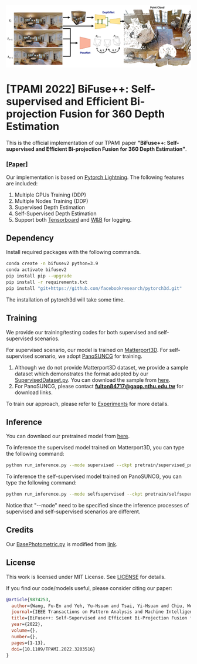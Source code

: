 <p align='center'>
<img src='src/teaser.jpg'>
</p>

# [TPAMI 2022] BiFuse++: Self-supervised and Efficient Bi-projection Fusion for 360 Depth Estimation
This is the official implementation of our TPAMI paper **"BiFuse++: Self-supervised and Efficient Bi-projection Fusion for 360 Depth Estimation"**. 

### [[Paper](https://arxiv.org/abs/2209.02952)]

Our implementation is based on [Pytorch Lightning](https://www.pytorchlightning.ai/). The following features are included:
1. Multiple GPUs Training (DDP)
2. Multiple Nodes Training (DDP)
3. Supervised Depth Estimation
4. Self-Supervised Depth Estimation
5. Support both [Tensorboard](https://www.tensorflow.org/tensorboard) and [W&B](https://wandb.ai/site) for logging.


## Dependency
Install required packages with the following commands.
```bash
conda create -n bifusev2 python=3.9
conda activate bifusev2
pip install pip --upgrade
pip install -r requirements.txt
pip install "git+https://github.com/facebookresearch/pytorch3d.git"
```
The installation of pytorch3d will take some time.

## Training
We provide our training/testing codes for both supervised and self-supervised scenarios. 

For supervised scenario, our model is trained on [Matterport3D](https://niessner.github.io/Matterport/). For self-supervised scenario, we adopt [PanoSUNCG](https://aliensunmin.github.io/project/360-depth/) for training.

1. Although we do not provide Matterport3D dataset, we provide a sample dataset which demonstrates the format adopted by our [SupervisedDataset.py](./BiFusev2/Dataset/SupervisedDataset.py). You can download the sample from [here](https://drive.google.com/file/d/1NA5hWrvPGkMjAuktLu6qw91D8WqJv_6U/view?usp=sharing).
2. For PanoSUNCG, please contact **fulton84717@gapp.nthu.edu.tw** for download links.

To train our approach, please refer to [Experiments](./Experiments) for more details.

## Inference
You can downlaod our pretrained model from [here](https://drive.google.com/file/d/1ZeQrCt4HQrZ3KGdROzqxWdqB4zz1EkTG/view?usp=sharing).

To inference the supervised model trained on Matterport3D, you can type the following command:
```bash
python run_inference.py --mode supervised --ckpt pretrain/supervised_pretrain.pkl  --img data/mp3d.jpg
```
To inference the self-supervised model trained on PanoSUNCG, you can type the following command:
```bash
python run_inference.py --mode selfsupervised --ckpt pretrain/selfsupervised_pretrain.pkl  --img data/panosuncg.jpg
```
Notice that "--mode" need to be specified since the inference processes of supervised and self-supervised scenarios are different.

## Credits
Our [BasePhotometric.py](./BiFusev2/Loss/BasePhotometric.py) is modified from [link](https://github.com/ClementPinard/SfmLearner-Pytorch).

## License
This work is licensed under MIT License. See [LICENSE](./LICENSE) for details.

If you find our code/models useful, please consider citing our paper:
```bibtex
@article{9874253,
  author={Wang, Fu-En and Yeh, Yu-Hsuan and Tsai, Yi-Hsuan and Chiu, Wei-Chen and Sun, Min},
  journal={IEEE Transactions on Pattern Analysis and Machine Intelligence}, 
  title={BiFuse++: Self-Supervised and Efficient Bi-Projection Fusion for $360^{\circ }$ Depth Estimation}, 
  year={2022},
  volume={},
  number={},
  pages={1-13},
  doi={10.1109/TPAMI.2022.3203516}
}
```
